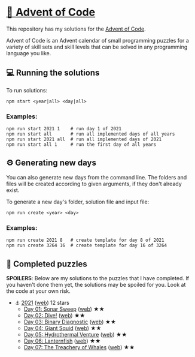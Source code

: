 # [🎄 Advent of Code](https://adventofcode.com/)

This repository has my solutions for the [Advent of Code](https://adventofcode.com/).

Advent of Code is an Advent calendar of small programming puzzles for a variety of skill sets and skill levels that can be solved in any programming language you like.

## 💻 Running the solutions

To run solutions:

```
npm start <year|all> <day|all>
```

### Examples:

```
npm run start 2021 1    # run day 1 of 2021
npm run start all       # run all implemented days of all years
npm run start 2021 all  # run all implemented days of 2021
npm run start all 1     # run the first day of all years
```

## ⚙ Generating new days

You can also generate new days from the command line. The folders and files will be created according to given arguments, if they don't already exist.

To generate a new day's folder, solution file and input file:

```
npm run create <year> <day>
```

### Examples:

```
npm run create 2021 8   # create template for day 8 of 2021
npm run create 3264 16  # create template for day 16 of 3264
```

## 🧩 Completed puzzles

**SPOILERS**: Below are my solutions to the puzzles that I have completed. If you haven't done them yet, the solutions may be spoiled for you. Look at the code at your own risk.

- ⚓ [2021](years/2021) ([web](https://adventofcode.com/2021)) 12 stars
  - [Day 01: Sonar Sweep](years/2021/solutions/day-01) ([web](https://adventofcode.com/2021/day/1)) ★★
  - [Day 02: Dive!](years/2021/solutions/day-02) ([web](https://adventofcode.com/2021/day/2)) ★★
  - [Day 03: Binary Diagnostic](years/2021/solutions/day-03) ([web](https://adventofcode.com/2021/day/3)) ★★
  - [Day 04: Giant Squid](years/2021/solutions/day-04) ([web](https://adventofcode.com/2021/day/4)) ★★
  - [Day 05: Hydrothermal Venture](years/2021/solutions/day-05) ([web](https://adventofcode.com/2021/day/5)) ★★
  - [Day 06: Lanternfish](years/2021/solutions/day-06) ([web](https://adventofcode.com/2021/day/6)) ★★
  - [Day 07: The Treachery of Whales](years/2021/solutions/day-07) ([web](https://adventofcode.com/2021/day/7)) ★★